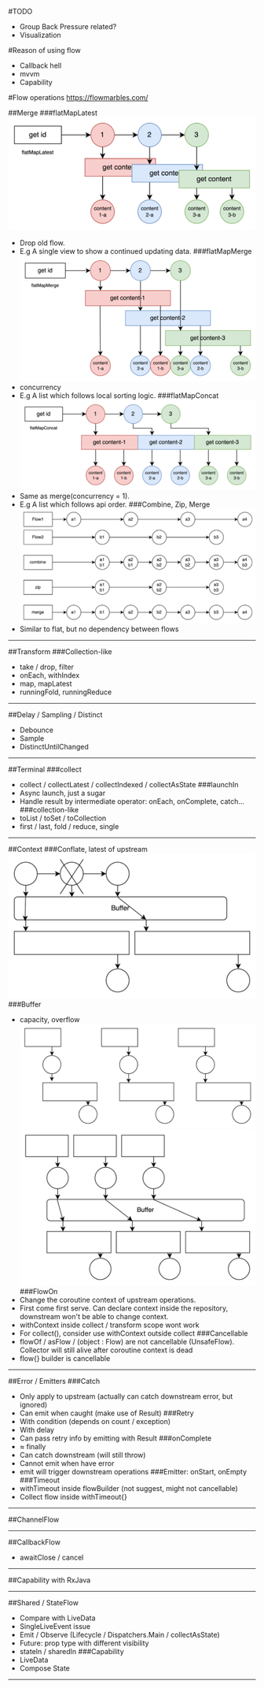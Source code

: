#TODO
- Group Back Pressure related?
- Visualization

#Reason of using flow
- Callback hell
- mvvm
- Capability

#Flow operations
https://flowmarbles.com/

##Merge
###flatMapLatest
![flatMapLatest](doc/img/img_flatMapLatest.png)
- Drop old flow.
- E.g A single view to show a continued updating data.
###flatMapMerge
![flatMapMerge](doc/img/img_flatMapMerge.png)
- concurrency
- E.g A list which follows local sorting logic.
###flatMapConcat
![flatMapConcat](doc/img/img_flatMapConcat.png)
- Same as merge(concurrency = 1).
- E.g A list which follows api order.
###Combine, Zip, Merge
![flatMapConcat](doc/img/img_merge.png)
- Similar to flat, but no dependency between flows

---

##Transform
###Collection-like
- take / drop, filter
- onEach, withIndex
- map, mapLatest
- runningFold, runningReduce

---

##Delay / Sampling / Distinct
- Debounce
- Sample
- DistinctUntilChanged

---

##Terminal
###collect
- collect / collectLatest / collectIndexed / collectAsState
###launchIn
- Async launch, just a sugar
- Handle result by intermediate operator: onEach, onComplete, catch…
###collection-like
- toList / toSet / toCollection
- first / last, fold / reduce, single

---

##Context
###Conflate, latest of upstream
![flatMapLatest](doc/img/img_conflat.png)
###Buffer
- capacity, overflow
![flatMapLatest](doc/img/img_buffer_not.png)
![flatMapLatest](doc/img/img_buffered.png)
###FlowOn
- Change the coroutine context of upstream operations.
- First come first serve. Can declare context inside the repository, downstream won't be able to change context.
- withContext inside collect / transform scope wont work
- For collect(), consider use withContext outside collect
###Cancellable
- flowOf / asFlow / (object : Flow) are not cancellable (UnsafeFlow). Collector will still alive after coroutine context is dead
- flow<T>{} builder is cancellable

---

##Error / Emitters
###Catch
- Only apply to upstream (actually can catch downstream error, but ignored)
- Can emit when caught (make use of Result<T>)
###Retry
- With condition (depends on count / exception)
- With delay
- Can pass retry info by emitting with Result<T>
###onComplete
- ≈ finally
- Can catch downstream (will still throw)
- Cannot emit when have error
- emit will trigger downstream operations
###Emitter: onStart, onEmpty
###Timeout
- withTimeout inside flowBuilder (not suggest, might not cancellable)
- Collect flow inside withTimeout{}

---

##ChannelFlow

---

##CallbackFlow
- awaitClose / cancel

---

##Capability with RxJava

---

##Shared / StateFlow
- Compare with LiveData
- SingleLiveEvent issue
- Emit / Observe (Lifecycle / Dispatchers.Main / collectAsState)
- Future: prop type with different visibility
- stateIn / sharedIn
###Capability
- LiveData
- Compose State

---
